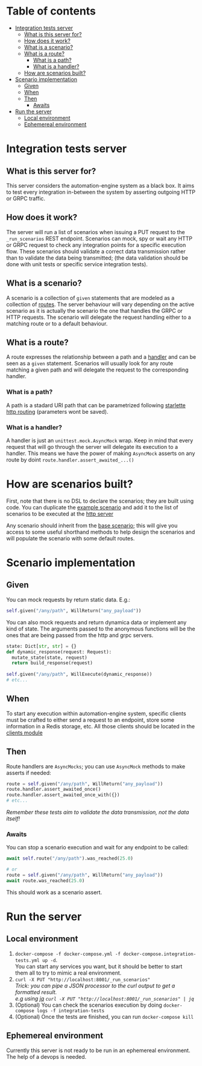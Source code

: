 # Table of contents
* [Integration tests server](#integration-tests-server)
  * [What is this server for?](#what-is-this-server-for?)
  * [How does it work?](#how-does-it-work?)
  * [What is a scenario?](#what-is-a-scenario?)
  * [What is a route?](#what-is-a-route?)
    * [What is a path?](#what-is-a-path?)
    * [What is a handler?](#what-is-a-handler?)
  * [How are scenarios built?](#how-are-scenarios-built?)
* [Scenario implementation](#scenario-implementation)
  * [Given](#given)
  * [When](#when)
  * [Then](#then)
    * [Awaits](#awaits)
* [Run the server](#run-the-server)
  * [Local environment](#local-environment)
  * [Ephemereal environment](#ephemereal-environment)

# Integration tests server
## What is this server for?
This server considers the automation-engine system as a black box. 
It aims to test every integration in-between the system by asserting outgoing HTTP or GRPC traffic.


## How does it work?
The server will run a list of scenarios when issuing a PUT request to the `_run_scenarios` REST endpoint.
Scenarios can mock, spy or wait any HTTP or GRPC request to check any integration points for a specific execution flow.
These scenarios should validate a correct data transmission rather than to validate the data being transmitted;
(the data validation should be done with unit tests or specific service integration tests).

## What is a scenario?
A scenario is a collection of `given` statements that are modeled as a collection of [routes](/src/application/route.py).
The server behaviour will vary depending on the active scenario as it is actually the scenario the one that handles the GRPC or HTTP requests.
The scenario will delegate the request handling either to a matching route or to a default behaviour.

## What is a route?
A route expresses the relationship between a path and a [handler](/src/application/handler.py) and can be seen as a `given` statement.
Scenarios will usually look for any route matching a given path and will delegate the request to the corresponding handler.

### What is a path?
A path is a stadard URI path that can be parametrized following [starlette http routing](https://www.starlette.io/routing/#http-routing) 
(parameters wont be saved).

### What is a handler?
A handler is just an `unittest.mock.AsyncMock` wrap.
Keep in mind that every request that will go through the server will delegate its execution to a handler.
This means we have the power of making `AsyncMock` asserts on any route by doint `route.handler.assert_awaited_...()`

# How are scenarios built?
First, note that there is no DSL to declare the scenarios; they are built using code.
You can duplicate the [example scenario](/src/application/scenarios/example_scenario.py) and add it to the list of scenarios to be executed 
at the [http server](/src/application/servers/http/http.py)

Any scenario should inherit from the [base scenario](/src/application/scenario.py);
this will give you access to some useful shorthand methods to help design the scenarios and will populate the scenario with some default routes.

# Scenario implementation
## Given
You can mock requests by return static data. E.g.:
```python
self.given("/any/path", WillReturn("any_payload"))
```

You can also mock requests and return dynamica data or implement any kind of state.
The arguments passed to the anonymous functions will be the ones that are being passed from the http and grpc servers.
```python
state: Dict[str, str] = {}
def dynamic_response(request: Request):
  mutate_state(state, request)
  return build_response(request)
  
self.given("/any/path", WillExecute(dynamic_response))
# etc...
```

## When
To start any execution within automation-engine system, specific clients must be crafted to either 
send a request to an endpoint, store some information in a Redis storage, etc.
All those clients should be located in the [clients module](/src/application/clients)


## Then
Route handlers are `AsyncMocks`; you can use `AsyncMock` methods to make asserts if needed:
```python
route = self.given("/any/path", WillReturn("any_payload"))
route.handler.assert_awaited_once()
route.handler.assert_awaited_once_with({})
# etc...
```

*Remember these tests aim to validate the data transmission, not the data itself!*

### Awaits
You can stop a scenario execution and wait for any endpoint to be called:
```python
await self.route("/any/path").was_reached(25.0)

# or
route = self.given("/any/path", WillReturn("any_payload"))
await route.was_reached(25.0)
```

This should work as a scenario assert.

# Run the server
## Local environment
1. `docker-compose -f docker-compose.yml -f docker-compose.integration-tests.yml up -d`.  
   You can start any services you want, but it should be better to start them all to try to mimic a real environment.  
2. `curl -X PUT "http://localhost:8001/_run_scenarios"`  
   _Trick: you can pipe a JSON processor to the curl output to get a formatted result._  
   _e.g using [jq](https://stedolan.github.io/jq/) `curl -X PUT "http://localhost:8001/_run_scenarios" | jq`_
3. (Optional) You can check the scenarios execution by doing `docker-compose logs -f integration-tests`
4. (Optional) Once the tests are finished, you can run `docker-compose kill`
## Ephemereal environment
Currently this server is not ready to be run in an ephemereal environment.
The help of a devops is needed.
